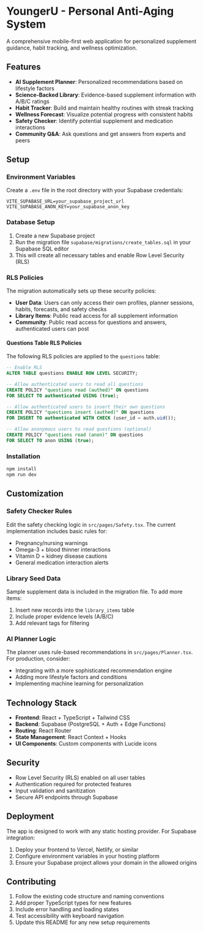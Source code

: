 # YoungerU - Personal Anti-Aging System

A comprehensive mobile-first web application for personalized supplement guidance, habit tracking, and wellness optimization.

## Features

- **AI Supplement Planner**: Personalized recommendations based on lifestyle factors
- **Science-Backed Library**: Evidence-based supplement information with A/B/C ratings
- **Habit Tracker**: Build and maintain healthy routines with streak tracking
- **Wellness Forecast**: Visualize potential progress with consistent habits
- **Safety Checker**: Identify potential supplement and medication interactions
- **Community Q&A**: Ask questions and get answers from experts and peers

## Setup

### Environment Variables

Create a `.env` file in the root directory with your Supabase credentials:

```env
VITE_SUPABASE_URL=your_supabase_project_url
VITE_SUPABASE_ANON_KEY=your_supabase_anon_key
```

### Database Setup

1. Create a new Supabase project
2. Run the migration file `supabase/migrations/create_tables.sql` in your Supabase SQL editor
3. This will create all necessary tables and enable Row Level Security (RLS)

### RLS Policies

The migration automatically sets up these security policies:

- **User Data**: Users can only access their own profiles, planner sessions, habits, forecasts, and safety checks
- **Library Items**: Public read access for all supplement information
- **Community**: Public read access for questions and answers, authenticated users can post

#### Questions Table RLS Policies

The following RLS policies are applied to the `questions` table:

```sql
-- Enable RLS
ALTER TABLE questions ENABLE ROW LEVEL SECURITY;

-- Allow authenticated users to read all questions
CREATE POLICY "questions read (authed)" ON questions 
FOR SELECT TO authenticated USING (true);

-- Allow authenticated users to insert their own questions
CREATE POLICY "questions insert (authed)" ON questions 
FOR INSERT TO authenticated WITH CHECK (user_id = auth.uid());

-- Allow anonymous users to read questions (optional)
CREATE POLICY "questions read (anon)" ON questions 
FOR SELECT TO anon USING (true);
```

### Installation

```bash
npm install
npm run dev
```

## Customization

### Safety Checker Rules

Edit the safety checking logic in `src/pages/Safety.tsx`. The current implementation includes basic rules for:

- Pregnancy/nursing warnings
- Omega-3 + blood thinner interactions
- Vitamin D + kidney disease cautions
- General medication interaction alerts

### Library Seed Data

Sample supplement data is included in the migration file. To add more items:

1. Insert new records into the `library_items` table
2. Include proper evidence levels (A/B/C)
3. Add relevant tags for filtering

### AI Planner Logic

The planner uses rule-based recommendations in `src/pages/Planner.tsx`. For production, consider:

- Integrating with a more sophisticated recommendation engine
- Adding more lifestyle factors and conditions
- Implementing machine learning for personalization

## Technology Stack

- **Frontend**: React + TypeScript + Tailwind CSS
- **Backend**: Supabase (PostgreSQL + Auth + Edge Functions)
- **Routing**: React Router
- **State Management**: React Context + Hooks
- **UI Components**: Custom components with Lucide icons

## Security

- Row Level Security (RLS) enabled on all user tables
- Authentication required for protected features
- Input validation and sanitization
- Secure API endpoints through Supabase

## Deployment

The app is designed to work with any static hosting provider. For Supabase integration:

1. Deploy your frontend to Vercel, Netlify, or similar
2. Configure environment variables in your hosting platform
3. Ensure your Supabase project allows your domain in the allowed origins

## Contributing

1. Follow the existing code structure and naming conventions
2. Add proper TypeScript types for new features
3. Include error handling and loading states
4. Test accessibility with keyboard navigation
5. Update this README for any new setup requirements
